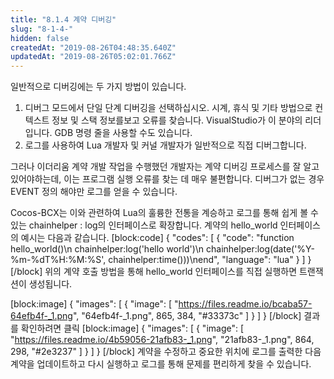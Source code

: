 ```yaml
---
title: "8.1.4 계약 디버깅"
slug: "8-1-4-"
hidden: false
createdAt: "2019-08-26T04:48:35.640Z"
updatedAt: "2019-08-26T05:02:01.766Z"
---
```

일반적으로 디버깅에는 두 가지 방법이 있습니다.

1. 디버그 모드에서 단일 단계 디버깅을 선택하십시오. 시계, 휴식 및 기타 방법으로 컨텍스트 정보 및 스택 정보를보고 오류를 찾습니다. VisualStudio가 이 분야의 리더입니다. GDB 명령 줄을 사용할 수도 있습니다.
2. 로그를 사용하여 Lua 개발자 및 커널 개발자가 일반적으로 직접 디버그합니다.

그러나 이더리움 계약 개발 작업을 수행했던 개발자는 계약 디버깅 프로세스를 잘 알고 있어야하는데, 이는 프로그램 실행 오류를 찾는 데 매우 불편합니다. 디버그가 없는 경우 EVENT 정의 해야만 로그를 얻을 수 있습니다.

Cocos-BCX는 이와 관련하여 Lua의 훌륭한 전통을 계승하고 로그를 통해 쉽게 볼 수있는 chainhelper : log의 인터페이스로 확장합니다. 계약의 hello_world 인터페이스의 예시는 다음과 같습니다.
[block:code]
{
  "codes": [
    {
      "code": "function hello_world()\n    chainhelper:log('hello world')\n    chainhelper:log(date('%Y-%m-%dT%H:%M:%S', chainhelper:time()))\nend",
      "language": "lua"
    }
  ]
}
[/block]
위의 계약 호출 방법을 통해 hello_world 인터페이스를 직접 실행하면 트랜잭션이 생성됩니다.

[block:image]
{
  "images": [
    {
      "image": [
        "https://files.readme.io/bcaba57-64efb4f-_1.png",
        "64efb4f-_1.png",
        865,
        384,
        "#33373c"
      ]
    }
  ]
}
[/block]
결과를 확인하려면 클릭
[block:image]
{
  "images": [
    {
      "image": [
        "https://files.readme.io/4b59056-21afb83-_1.png",
        "21afb83-_1.png",
        864,
        298,
        "#2e3237"
      ]
    }
  ]
}
[/block]
계약을 수정하고 중요한 위치에 로그를 출력한 다음 계약을 업데이트하고 다시 실행하고 로그를 통해 문제를 편리하게 찾을 수 있습니다.